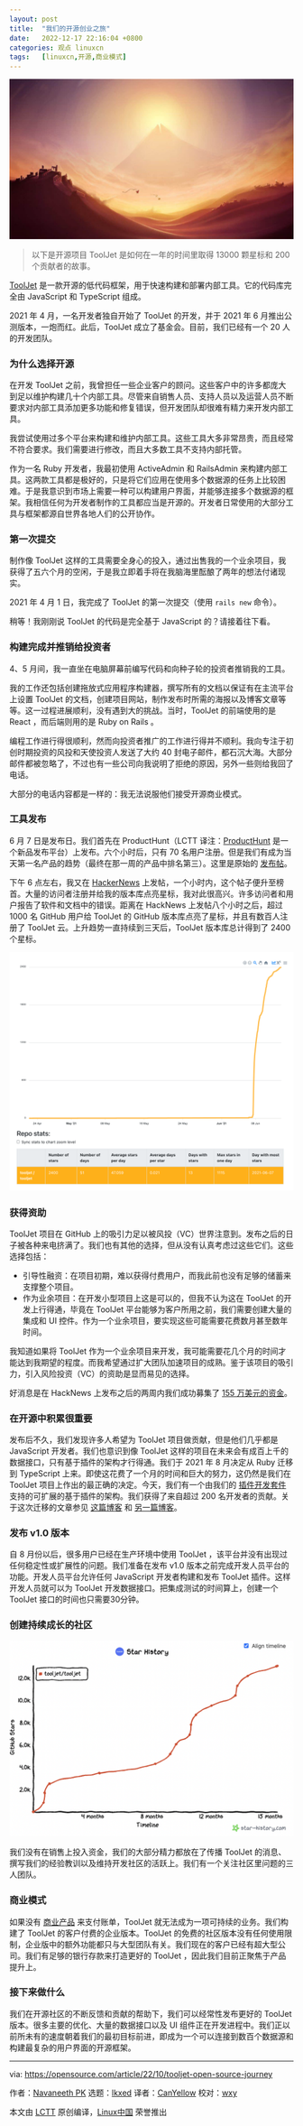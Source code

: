 ```yaml
---
layout: post
title:	"我们的开源创业之旅"
date:	2022-12-17 22:16:04 +0800 
categories:	观点 linuxcn 
tags:	[linuxcn,开源,商业模式]
---
```



![](/Asserts/Images/album/202212/17/221548rbp2t6z8ah3h031s.jpg)



> 
> 以下是开源项目 ToolJet 是如何在一年的时间里取得 13000 颗星标和 200 个贡献者的故事。
> 
> 
> 


[ToolJet](https://github.com/ToolJet/ToolJet) 是一款开源的低代码框架，用于快速构建和部署内部工具。它的代码库完全由 JavaScript 和 TypeScript 组成。


2021 年 4 月，一名开发者独自开始了 ToolJet 的开发，并于 2021 年 6 月推出公测版本，一炮而红。此后，ToolJet 成立了基金会。目前，我们已经有一个 20 人的开发团队。


### 为什么选择开源


在开发 ToolJet 之前，我曾担任一些企业客户的顾问。这些客户中的许多都庞大到足以维护构建几十个内部工具。尽管来自销售人员、支持人员以及运营人员不断要求对内部工具添加更多功能和修复错误，但开发团队却很难有精力来开发内部工具。


我尝试使用过多个平台来构建和维护内部工具。这些工具大多非常昂贵，而且经常不符合要求。我们需要进行修改，而且大多数工具不支持内部托管。


作为一名 Ruby 开发者，我最初使用 ActiveAdmin 和 RailsAdmin 来构建内部工具。这两款工具都是极好的，只是将它们应用在使用多个数据源的任务上比较困难。于是我意识到市场上需要一种可以构建用户界面，并能够连接多个数据源的框架。我相信任何为开发者制作的工具都应当是开源的。开发者日常使用的大部分工具与框架都源自世界各地人们的公开协作。


### 第一次提交


制作像 ToolJet 这样的工具需要全身心的投入，通过出售我的一个业余项目，我获得了五六个月的空闲，于是我立即着手将在我脑海里酝酿了两年的想法付诸现实。


2021 年 4 月 1 日，我完成了 ToolJet 的第一次提交（使用 `rails new` 命令）。


稍等！我刚刚说 ToolJet 的代码是完全基于 JavaScript 的？请接着往下看。


### 构建完成并推销给投资者


4、5 月间，我一直坐在电脑屏幕前编写代码和向种子轮的投资者推销我的工具。


我的工作还包括创建拖放式应用程序构建器，撰写所有的文档以保证有在主流平台上设置 ToolJet 的文档，创建项目网站，制作发布时所需的海报以及博客文章等等。这一过程进展顺利，没有遇到大的挑战。当时，ToolJet 的前端使用的是 React ，而后端则用的是 Ruby on Rails 。


编程工作进行得很顺利，然而向投资者推广的工作进行得并不顺利。我向专注于初创时期投资的风投和天使投资人发送了大约 40 封电子邮件，都石沉大海。大部分邮件都被忽略了，不过也有一些公司向我说明了拒绝的原因，另外一些则给我回了电话。


大部分的电话内容都是一样的：我无法说服他们接受开源商业模式。


### 工具发布


6 月 7 日是发布日。我们首先在 ProductHunt（LCTT 译注：[ProductHunt](https://www.producthunt.com/) 是一个新品发布平台）上发布。六个小时后，只有 70 名用户注册。但是我们有成为当天第一名产品的趋势（最终在那一周的产品中排名第三）。这里是原始的 [发布帖](https://www.producthunt.com/products/tooljet-0-5-3)。


下午 6 点左右，我又在 [HackerNews](https://news.ycombinator.com/item?id=27421408) 上发帖，一个小时内，这个帖子便升至榜首。大量的访问者注册并给我的版本库点亮星标，我对此很高兴。许多访问者和用户报告了软件和文档中的错误。距离在 HackNews 上发帖八个小时之后，超过 1000 名 GitHub 用户给 ToolJet 的 GitHub 版本库点亮了星标，并且有数百人注册了 ToolJet 云。上升趋势一直持续到三天后，ToolJet 版本库总计得到了 2400 个星标。


![ToolJet repo stats on GitHub](/Asserts/Images/album/202212/17/221605ulr895q9f992l899.png)


### 获得资助


ToolJet 项目在 GitHub 上的吸引力足以被风投（VC）世界注意到。发布之后的日子被各种来电挤满了。我们也有其他的选择，但从没有认真考虑过这些它们。这些选择包括：


* 引导性融资：在项目初期，难以获得付费用户，而我此前也没有足够的储蓄来支撑整个项目。
* 作为业余项目：在开发小型项目上这是可以的，但我不认为这在 ToolJet 的开发上行得通，毕竟在 ToolJet 平台能够为客户所用之前，我们需要创建大量的集成和 UI 控件。作为一个业余项目，要实现这些可能需要花费数月甚至数年时间。


我知道如果将 ToolJet 作为一个业余项目来开发，我可能需要花几个月的时间才能达到我期望的程度。而我希望通过扩大团队加速项目的成熟。鉴于该项目的吸引力，引入风险投资（VC）的资助是显而易见的选择。


好消息是在 HackNews 上发布之后的两周内我们成功募集了 [155 万美元的资金](https://blog.tooljet.com/raising-vc-funding-for-open-source-project)。


### 在开源中积累很重要


发布后不久，我们发现许多人希望为 ToolJet 项目做贡献，但是他们几乎都是 JavaScript 开发者。我们也意识到像 ToolJet 这样的项目在未来会有成百上千的数据接口，只有基于插件的架构才行得通。我们于 2021 年 8 月决定从 Ruby 迁移到 TypeScript 上来。即使这花费了一个月的时间和巨大的努力，这仍然是我们在 ToolJet 项目上作出的最正确的决定。今天，我们有一个由我们的 [插件开发套件](https://www.npmjs.com/package/@tooljet/cli) 支持的可扩展的基于插件的架构。我们获得了来自超过 200 名开发者的贡献。关于这次迁移的文章参见 [这篇博客](https://blog.tooljet.com/migrating-toojet-from-ruby-on-rails-to-nodejs) 和 [另一篇博客](https://blog.tooljet.com/how-we-migrated-tooljet-server-from-ruby-to-node-js)。


### 发布 v1.0 版本


自 8 月份以后，很多用户已经在生产环境中使用 ToolJet ，该平台并没有出现过任何稳定性或扩展性的问题。我们准备在发布 v1.0 版本之前完成开发人员平台的功能。开发人员平台允许任何 JavaScript 开发者构建和发布 ToolJet 插件。这样开发人员就可以为 ToolJet 开发数据接口。把集成测试的时间算上，创建一个 ToolJet 接口的时间也只需要30分钟。


### 创建持续成长的社区


![ToolJet star history](/Asserts/Images/album/202212/17/221606zwk45gyoepeokz15.png)


我们没有在销售上投入资金，我们的大部分精力都放在了传播 ToolJet 的消息、撰写我们的经验教训以及维持开发社区的活跃上。我们有一个关注社区里问题的三人团队。


### 商业模式


如果没有 [商业产品](https://opensource.com/article/19/11/product-vs-project) 来支付账单，ToolJet 就无法成为一项可持续的业务。我们构建了 ToolJet 的客户付费的企业版本。ToolJet 的免费的社区版本没有任何使用限制，企业版中的额外功能都只与大型团队有关。我们现在的客户已经有超大型公司。我们有足够的银行存款来打造更好的 ToolJet ，因此我们目前正聚焦于产品提升上。


### 接下来做什么


我们在开源社区的不断反馈和贡献的帮助下，我们可以经常性发布更好的 ToolJet 版本。很多主要的优化、大量的数据接口以及 UI 组件正在开发进程中。我们正以前所未有的速度朝着我们的最初目标前进，即成为一个可以连接到数百个数据源和构建最复杂的用户界面的开源框架。




---


via: <https://opensource.com/article/22/10/tooljet-open-source-journey>


作者：[Navaneeth PK](https://opensource.com/users/navaneeth) 选题：[lkxed](https://github.com/lkxed) 译者：[CanYellow](https://github.com/CanYellow) 校对：[wxy](https://github.com/wxy)


本文由 [LCTT](https://github.com/LCTT/TranslateProject) 原创编译，[Linux中国](https://linux.cn/) 荣誉推出
